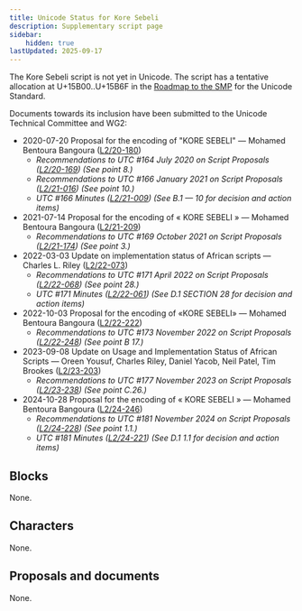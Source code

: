```yaml
---
title: Unicode Status for Kore Sebeli
description: Supplementary script page
sidebar:
    hidden: true
lastUpdated: 2025-09-17
---
```


The Kore Sebeli script is not yet in Unicode. The script has a tentative allocation at U+15B00..U+15B6F in the [Roadmap to the SMP](http://www.unicode.org/roadmaps/smp/) for the Unicode Standard. 

Documents towards its inclusion have been submitted to the Unicode Technical Committee and WG2:
- 2020-07-20 Proposal for the encoding of "KORE SEBELI" — Mohamed Bentoura Bangoura ([L2/20-180](http://www.unicode.org/cgi-bin/GetMatchingDocs.pl?L2/20-180))
  - _Recommendations to UTC #164 July 2020 on Script Proposals ([L2/20-169](https://www.unicode.org/L2/L2020/20169-script-adhoc-rept.pdf)) (See point 8.)_
  - _Recommendations to UTC #166 January 2021 on Script Proposals ([L2/21-016](https://www.unicode.org/L2/L2021/21016r-script-adhoc-rept.pdf)) (See point 10.)_
  - _UTC #166 Minutes ([L2/21-009](https://www.unicode.org/L2/L2021/21009.htm)) (See B.1 — 10 for decision and action items)_
- 2021-07-14 Proposal for the encoding of « KORE SEBELI » — Mohamed Bentoura Bangoura ([L2/21-209](http://www.unicode.org/cgi-bin/GetMatchingDocs.pl?L2/21-209))
  - _Recommendations to UTC #169 October  2021 on Script Proposals ([L2/21-174](http://www.unicode.org/L2/L2021/21174-script-adhoc-rept.pdf)) (See point 3.)_
- 2022-03-03 Update on implementation status of African scripts — Charles L. Riley ([L2/22-073](http://www.unicode.org/cgi-bin/GetMatchingDocs.pl?L2/22-073))
  - _Recommendations to UTC #171 April 2022 on Script Proposals ([L2/22-068](http://www.unicode.org/cgi-bin/GetMatchingDocs.pl?L2/22-068)) (See point 28.)_
  - _UTC #171 Minutes ([L2/22-061](https://www.unicode.org/L2/L2022/22061.htm)) (See D.1 SECTION 28 for decision and action items)_
- 2022-10-03 Proposal for the encoding of «KORE SEBELI» — Mohamed Bentoura Bangoura ([L2/22-222](http://www.unicode.org/cgi-bin/GetMatchingDocs.pl?L2/22-222))
  - _Recommendations to UTC #173 November 2022 on Script Proposals ([L2/22-248](https://www.unicode.org/cgi-bin/GetMatchingDocs.pl?L2/22-248)) (See point B 17.)_
- 2023-09-08 Update on Usage and Implementation Status of African Scripts — Oreen Yousuf, Charles Riley, Daniel Yacob, Neil Patel, Tim Brookes ([L2/23-203](http://www.unicode.org/cgi-bin/GetMatchingDocs.pl?L2/23-203))
  - _Recommendations to UTC #177 November 2023 on Script Proposals ([L2/23-238](http://www.unicode.org/cgi-bin/GetMatchingDocs.pl?L2/23-238)) (See point C.26.)_
- 2024-10-28 Proposal for the encoding of « KORE SEBELI » — Mohamed Bentoura Bangoura ([L2/24-246](http://www.unicode.org/cgi-bin/GetMatchingDocs.pl?L2/24-246))
  - _Recommendations to UTC #181 November 2024 on Script Proposals ([L2/24-228](http://www.unicode.org/cgi-bin/GetMatchingDocs.pl?L2/24-228)) (See point 1.1.)_
  - _UTC #181 Minutes ([L2/24-221](https://www.unicode.org/L2/L2024/24221.htm)) (See D.1 1.1 for decision and action items)_

## Blocks

None.

## Characters

None.

## Proposals and documents

None.
